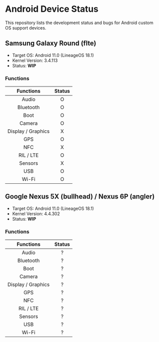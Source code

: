 # Android Device Status

This repository lists the development status and bugs for Android custom OS support devices.

## Samsung Galaxy Round (flte)
 * Target OS: Android 11.0 (LineageOS 18.1)
 * Kernel Version: 3.4.113
 * Status: **WIP**

### Functions
| Functions | Status |
|:---------:|:------:|
| Audio | O |
| Bluetooth | O |
| Boot | O |
| Camera | O |
| Display / Graphics | X |
| GPS | O |
| NFC | X |
| RIL / LTE | O |
| Sensors | X |
| USB | O |
| Wi-Fi | O |

## Google Nexus 5X (bullhead) / Nexus 6P (angler)
 * Target OS: Android 11.0 (LineageOS 18.1)
 * Kernel Version: 4.4.302
 * Status: **WIP**

### Functions
| Functions | Status |
|:---------:|:------:|
| Audio | ? |
| Bluetooth | ? |
| Boot | ? |
| Camera | ? |
| Display / Graphics | ? |
| GPS | ? |
| NFC | ? |
| RIL / LTE | ? |
| Sensors | ? |
| USB | ? |
| Wi-Fi | ? |
